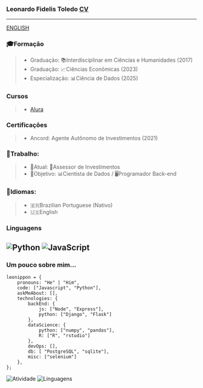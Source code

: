 ### Leonardo Fidelis Toledo [CV](https://leonippon.github.io)
---
[ENGLISH](https://github.com/leonippon/leonardo-fidelis-toledo/README.en.md)

### 🎓Formação
> - Graduação: 📚Interdisciplinar em Ciências e Humanidades (2017)
> - Graduação: 📈Ciências Econômicas (2023)
> - Especialização: 📊Ciência de Dados (2025)

### Cursos
> - [Alura](https://github.com/leonippon/leonippon/blob/main/ALURA.md)

### Certificações
> - Ancord: Agente Autônomo de Investimentos (2021)

### 💼Trabalho:
> - 💼Atual: 📝Assessor de Investimentos
> - 🚀Objetivo: 📊Cientista de Dados / 🖥️Programador Back-end

### 📖Idiomas:
> - 🇧🇷Brazilian Portuguese (Nativo)
> - 🇺🇸English

### Linguagens
![Python](https://img.shields.io/badge/Python-FFD43B?style=for-the-badge&logo=python&logoColor=blue)
![JavaScript](https://img.shields.io/badge/JavaScript-323330?style=for-the-badge&logo=javascript&logoColor=F7DF1E)
---

### Um pouco sobre mim...
```
leonippon = {
    pronouns: "He" | "Him",
    code: ["Javascript", "Python"],
    askMeAbout: [],
    technologies: {
        backEnd: {
            js: ["Node", "Express"],
            python: ["Django", "Flask"]
        },
        dataScience: {
            python: ["numpy", "pandas"],
            R: ["R", "rstudio"]
        },
        devOps: [],
        db: [ "PostgreSQL", "sqlite"],
        misc: ["selenium"]
    },
};
```
![Atividade](https://github-readme-stats.vercel.app/api?username=leonippon&show_icons=true&theme=transparent&include_all_commits=true&count_private=true)
![Linguagens](https://github-readme-stats.vercel.app/api/top-langs/?username=leonippon&layout=compact&langs_count=7&theme=transparent)
